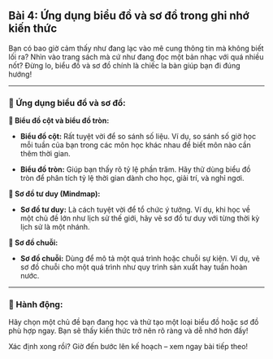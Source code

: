 ## Bài 4: Ứng dụng biểu đồ và sơ đồ trong ghi nhớ kiến thức

Bạn có bao giờ cảm thấy như đang lạc vào mê cung thông tin mà không biết lối ra? Nhìn vào trang sách mà cứ như đang đọc một bản nhạc với quá nhiều nốt? Đừng lo, biểu đồ và sơ đồ chính là chiếc la bàn giúp bạn đi đúng hướng!

---

### 📌 Ứng dụng biểu đồ và sơ đồ:

**🔹 Biểu đồ cột và biểu đồ tròn:**
- **Biểu đồ cột:** Rất tuyệt vời để so sánh số liệu. Ví dụ, so sánh số giờ học mỗi tuần của bạn trong các môn học khác nhau để biết môn nào cần thêm thời gian.

- **Biểu đồ tròn:** Giúp bạn thấy rõ tỷ lệ phần trăm. Hãy thử dùng biểu đồ tròn để phân tích tỷ lệ thời gian dành cho học, giải trí, và nghỉ ngơi.

**🔹 Sơ đồ tư duy (Mindmap):**
- **Sơ đồ tư duy:** Là cách tuyệt vời để tổ chức ý tưởng. Ví dụ, khi học về một chủ đề lớn như lịch sử thế giới, hãy vẽ sơ đồ tư duy với từng thời kỳ lịch sử là một nhánh.

**🔹 Sơ đồ chuỗi:**
- **Sơ đồ chuỗi:** Dùng để mô tả một quá trình hoặc chuỗi sự kiện. Ví dụ, vẽ sơ đồ chuỗi cho một quá trình như quy trình sản xuất hay tuần hoàn nước.

---

### 🚀 Hành động:

Hãy chọn một chủ đề bạn đang học và thử tạo một loại biểu đồ hoặc sơ đồ phù hợp ngay. Bạn sẽ thấy kiến thức trở nên rõ ràng và dễ nhớ hơn đấy!

Xác định xong rồi? Giờ đến bước lên kế hoạch – xem ngay bài tiếp theo!